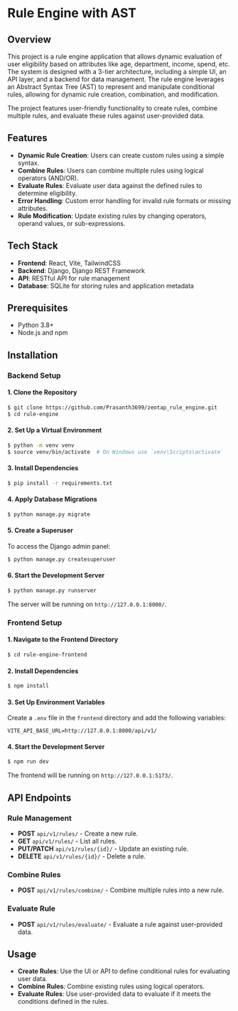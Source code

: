 # Rule Engine with AST

## Overview

This project is a rule engine application that allows dynamic evaluation of user eligibility based on attributes like age, department, income, spend, etc. The system is designed with a 3-tier architecture, including a simple UI, an API layer, and a backend for data management. The rule engine leverages an Abstract Syntax Tree (AST) to represent and manipulate conditional rules, allowing for dynamic rule creation, combination, and modification.

The project features user-friendly functionality to create rules, combine multiple rules, and evaluate these rules against user-provided data.

## Features

- **Dynamic Rule Creation**: Users can create custom rules using a simple syntax.
- **Combine Rules**: Users can combine multiple rules using logical operators (AND/OR).
- **Evaluate Rules**: Evaluate user data against the defined rules to determine eligibility.
- **Error Handling**: Custom error handling for invalid rule formats or missing attributes.
- **Rule Modification**: Update existing rules by changing operators, operand values, or sub-expressions.

## Tech Stack

- **Frontend**: React, Vite, TailwindCSS
- **Backend**: Django, Django REST Framework
- **API**: RESTful API for rule management
- **Database**: SQLite for storing rules and application metadata

## Prerequisites

- Python 3.8+
- Node.js and npm

## Installation

### Backend Setup

#### 1. Clone the Repository

```bash
$ git clone https://github.com/Prasanth3699/zeotap_rule_engine.git
$ cd rule-engine
```

#### 2. Set Up a Virtual Environment

```bash
$ python -m venv venv
$ source venv/bin/activate  # On Windows use `venv\Scripts\activate`
```

#### 3. Install Dependencies

```bash
$ pip install -r requirements.txt
```

#### 4. Apply Database Migrations

```bash
$ python manage.py migrate
```

#### 5. Create a Superuser

To access the Django admin panel:

```bash
$ python manage.py createsuperuser
```

#### 6. Start the Development Server

```bash
$ python manage.py runserver
```

The server will be running on `http://127.0.0.1:8000/`.

### Frontend Setup

#### 1. Navigate to the Frontend Directory

```bash
$ cd rule-engine-frontend
```

#### 2. Install Dependencies

```bash
$ npm install
```

#### 3. Set Up Environment Variables

Create a `.env` file in the `frontend` directory and add the following variables:

```env
VITE_API_BASE_URL=http://127.0.0.1:8000/api/v1/
```

#### 4. Start the Development Server

```bash
$ npm run dev
```

The frontend will be running on `http://127.0.0.1:5173/`.

## API Endpoints

### Rule Management

- **POST** `api/v1/rules/` - Create a new rule.
- **GET** `api/v1/rules/` - List all rules.
- **PUT/PATCH** `api/v1/rules/{id}/` - Update an existing rule.
- **DELETE** `api/v1/rules/{id}/` - Delete a rule.

### Combine Rules

- **POST** `api/v1/rules/combine/` - Combine multiple rules into a new rule.

### Evaluate Rule

- **POST** `api/v1/rules/evaluate/` - Evaluate a rule against user-provided data.

## Usage

- **Create Rules**: Use the UI or API to define conditional rules for evaluating user data.
- **Combine Rules**: Combine existing rules using logical operators.
- **Evaluate Rules**: Use user-provided data to evaluate if it meets the conditions defined in the rules.
